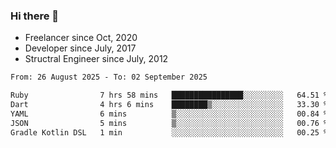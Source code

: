 ### Hi there 👋

- Freelancer since Oct, 2020
- Developer since July, 2017
- Structral Engineer since July, 2012

<!--START_SECTION:waka-->

```txt
From: 26 August 2025 - To: 02 September 2025

Ruby                7 hrs 58 mins   ████████████████░░░░░░░░░   64.51 %
Dart                4 hrs 6 mins    ████████▒░░░░░░░░░░░░░░░░   33.30 %
YAML                6 mins          ▒░░░░░░░░░░░░░░░░░░░░░░░░   00.84 %
JSON                5 mins          ▒░░░░░░░░░░░░░░░░░░░░░░░░   00.76 %
Gradle Kotlin DSL   1 min           ░░░░░░░░░░░░░░░░░░░░░░░░░   00.25 %
```

<!--END_SECTION:waka-->
